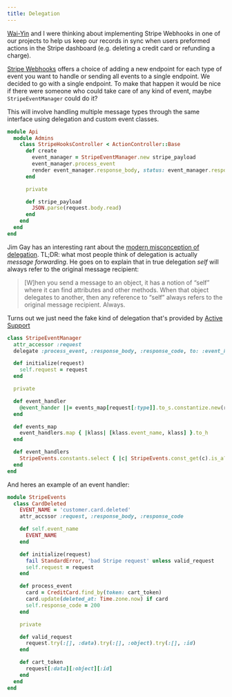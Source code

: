 ```yaml
---
title: Delegation
---
```


[Wai-Yin](https://github.com/wykhuh) and I were thinking about implementing Stripe Webhooks in one of our projects to help us keep our records in sync when users preformed actions in the Stripe dashboard (e.g. deleting a credit card or refunding a charge).

[Stripe Webhooks](https://stripe.com/docs/webhooks) offers a choice of adding a new endpoint for each type of event you want to handle or sending all events to a single endpoint. We decided to go with a single endpoint. To make that happen it would be nice if there were someone who could take care of any kind of event, maybe `StripeEventManager` could do it?

This will involve handling multiple message types through the same interface using delegation and custom event classes.

```ruby
module Api
  module Admins
    class StripeHooksController < ActionController::Base
      def create
        event_manager = StripeEventManager.new stripe_payload
        event_manager.process_event
        render event_manager.response_body, status: event_manager.response_code
      end

      private

      def stripe_payload
        JSON.parse(request.body.read)
      end
    end
  end
end
```

Jim Gay has an interesting rant about the [modern misconception of delegation](http://www.saturnflyer.com/blog/jim/2012/07/06/the-gang-of-four-is-wrong-and-you-dont-understand-delegation/). TL;DR: what most people think of delegation is actually *message forwarding*. He goes on to explain that in true delegation *self* will always refer to the original message recipient:

>[W]hen you send a message to an object, it has a notion of “self” where it can find attributes and other methods. When that object delegates to another, then any reference to “self” always refers to the original message recipient. Always.

Turns out we just need the fake kind of delegation that's provided by [Active Support](http://apidock.com/rails/v4.2.1/Module/delegate)

```ruby
class StripeEventManager
  attr_accessor :request
  delegate :process_event, :response_body, :response_code, to: :event_handler

  def initialize(request)
    self.request = request
  end

  private

  def event_handler
    @event_hander ||= events_map[request[:type]].to_s.constantize.new(request)
  end

  def events_map
    event_handlers.map { |klass| [klass.event_name, klass] }.to_h
  end

  def event_handlers
    StripeEvents.constants.select { |c| StripeEvents.const_get(c).is_a? Class }
  end
end
```

And heres an example of an event handler:

```ruby
module StripeEvents
  class CardDeleted
    EVENT_NAME = 'customer.card.deleted'
    attr_accssor :request, :response_body, :response_code

    def self.event_name
      EVENT_NAME
    end

    def initialize(request)
      fail StandardError, 'bad Stripe request' unless valid_request
      self.request = request
    end

    def process_event
      card = CreditCard.find_by(token: cart_token)
      card.update(deleted_at: Time.zone.now) if card
      self.response_code = 200
    end

    private

    def valid_request
      request.try(:[], :data).try(:[], :object).try(:[], :id)
    end

    def cart_token
      request[:data][:object][:id]
    end
  end
end
```
